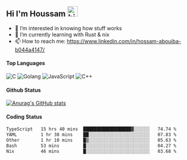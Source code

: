 ## Hi I'm Houssam <img src="https://user-images.githubusercontent.com/1303154/88677602-1635ba80-d120-11ea-84d8-d263ba5fc3c0.gif" width="28px" alt="hi">

- 👀 I’m interested in knowing how stuff works
- 🔭 I’m currently learning with Rust & nix
- 📫 How to reach me: https://www.linkedin.com/in/hossam-abouiba-b044a4147/

#### Top Languages

![C](https://img.shields.io/badge/c-%2300599C.svg?style=for-the-badge&logo=c&logoColor=white)
![Golang](https://img.shields.io/badge/go-blue?style=for-the-badge&logo=Goland)
![JavaScript](https://img.shields.io/badge/javascript-%23323330.svg?style=for-the-badge&logo=javascript&logoColor=%23F7DF1E)
![C++](https://img.shields.io/badge/C%2B%2B-blue?style=for-the-badge&logo=C%2B%2B)


#### Github Status
[![Anurag's GitHub stats](https://github-readme-stats.vercel.app/api?username=0xhoussam&theme=tokyonight)](https://github.com/anuraghazra/github-readme-stats)

#### Coding Status
<!--START_SECTION:waka-->

```txt
TypeScript   15 hrs 40 mins  ██████████████████▓░░░░░░   74.74 %
YAML         1 hr 38 mins    ██░░░░░░░░░░░░░░░░░░░░░░░   07.83 %
Other        1 hr 10 mins    █▒░░░░░░░░░░░░░░░░░░░░░░░   05.63 %
Bash         53 mins         █░░░░░░░░░░░░░░░░░░░░░░░░   04.27 %
Nix          46 mins         █░░░░░░░░░░░░░░░░░░░░░░░░   03.68 %
```

<!--END_SECTION:waka-->
